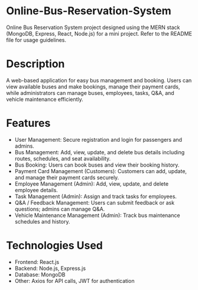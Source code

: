 # Online-Bus-Reservation-System
Online Bus Reservation System project designed using the MERN stack (MongoDB, Express, React, Node.js) for a mini project. Refer to the README file for usage guidelines.

# Description
A web-based application for easy bus management and booking. Users can view available buses and make bookings, manage their payment cards, while administrators can manage buses, employees, tasks, Q&A, and vehicle maintenance efficiently.

# Features
- User Management: Secure registration and login for passengers and admins.
- Bus Management: Add, view, update, and delete bus details including routes, schedules, and seat availability.
- Bus Booking: Users can book buses and view their booking history.
- Payment Card Management (Customers): Customers can add, update, and manage their payment cards securely.
- Employee Management (Admin): Add, view, update, and delete employee details.
- Task Management (Admin): Assign and track tasks for employees.
- Q&A / Feedback Management: Users can submit feedback or ask questions; admins can manage Q&A.
- Vehicle Maintenance Management (Admin): Track bus maintenance schedules and history.

# Technologies Used
- Frontend: React.js
- Backend: Node.js, Express.js
- Database: MongoDB
- Other: Axios for API calls, JWT for authentication
